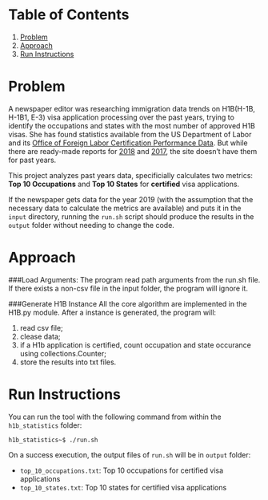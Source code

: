 # Table of Contents
1. [Problem](README.md#problem)
2. [Approach](README.md#approach)
3. [Run Instructions](README.md#run-instructions)



# Problem

A newspaper editor was researching immigration data trends on H1B(H-1B, H-1B1, E-3) visa application processing over the past years, trying to identify the occupations and states with the most number of approved H1B visas. She has found statistics available from the US Department of Labor and its [Office of Foreign Labor Certification Performance Data](https://www.foreignlaborcert.doleta.gov/performancedata.cfm#dis). But while there are ready-made reports for [2018](https://www.foreignlaborcert.doleta.gov/pdf/PerformanceData/2018/H-1B_Selected_Statistics_FY2018_Q4.pdf) and [2017](https://www.foreignlaborcert.doleta.gov/pdf/PerformanceData/2017/H-1B_Selected_Statistics_FY2017.pdf), the site doesn’t have them for past years. 

This project analyzes past years data, specificially calculates two metrics: **Top 10 Occupations** and **Top 10 States** for **certified** visa applications.

If the newspaper gets data for the year 2019 (with the assumption that the necessary data to calculate the metrics are available) and puts it in the `input` directory, running the `run.sh` script should produce the results in the `output` folder without needing to change the code.


# Approach

###Load Arguments: 
The program read path arguments from the run.sh file. If there exists a non-csv file in the input folder, the program will ignore it.

###Generate H1B Instance
All the core algorithm are implemented in the H1B.py module. After a instance is generated, the program will:
1. read csv file;
2. clease data;
3. if a H1b application is certified, count occupation and state occurance using collections.Counter;
4. store the results into txt files.
​

# Run Instructions

You can run the tool with the following command from within the `h1b_statistics` folder:

    h1b_statistics~$ ./run.sh 

On a success execution, the output files of `run.sh` will be in `output` folder:
* `top_10_occupations.txt`: Top 10 occupations for certified visa applications
* `top_10_states.txt`: Top 10 states for certified visa applications


